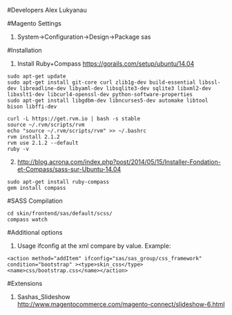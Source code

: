 #Developers
Alex Lukyanau

#Magento Settings
1. System->Configuration->Design->Package  sas

#Installation
1. Install Ruby+Compass 
   https://gorails.com/setup/ubuntu/14.04 <br/>
```
sudo apt-get update 
sudo apt-get install git-core curl zlib1g-dev build-essential libssl-dev libreadline-dev libyaml-dev libsqlite3-dev sqlite3 libxml2-dev libxslt1-dev libcurl4-openssl-dev python-software-properties 
sudo apt-get install libgdbm-dev libncurses5-dev automake libtool bison libffi-dev 
```

```
curl -L https://get.rvm.io | bash -s stable 
source ~/.rvm/scripts/rvm 
echo "source ~/.rvm/scripts/rvm" >> ~/.bashrc 
rvm install 2.1.2 
rvm use 2.1.2 --default
ruby -v
```
2. http://blog.acrona.com/index.php?post/2014/05/15/Installer-Fondation-et-Compass/sass-sur-Ubuntu-14.04
```
sudo apt-get install ruby-compass
gem install compass
```

#SASS Compilation
```
cd skin/frontend/sas/default/scss/
compass watch
```

#Additional options 

1. Usage ifconfig at the xml compare by value. Example: 

```
<action method="addItem" ifconfig="sas/sas_group/css_framework" condition="bootstrap" ><type>skin_css</type><name>css/bootstrap.css</name></action> 
```

#Extensions

1. Sashas_Slideshow <br/>
http://www.magentocommerce.com/magento-connect/slideshow-6.html <br/>




